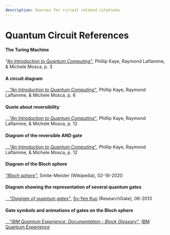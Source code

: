 ```yaml
---
description: Sources for circuit related citations
---
```


# Quantum Circuit References

#### The Turing Machine

_"_[_An Introduction to Quantum Computing"_](https://www.amazon.ca/Introduction-Quantum-Computing-Phillip-Kaye/dp/019857049X/ref=sr_1_1?crid=1ZAVOFSAW3G9S&keywords=introduction+to+quantum+computing&qid=1584847889&sprefix=an+introduction+to+quantum+computing%2Caps%2C152&sr=8-1), Phillip Kaye, Raymond Laflamme, & Michele Mosca, p. 3

#### A circuit diagram

\_\_[_"An Introduction to Quantum Computing"_](https://www.amazon.ca/Introduction-Quantum-Computing-Phillip-Kaye/dp/019857049X/ref=sr_1_1?crid=1ZAVOFSAW3G9S&keywords=introduction+to+quantum+computing&qid=1584847889&sprefix=an+introduction+to+quantum+computing%2Caps%2C152&sr=8-1), Phillip Kaye, Raymond Laflamme, & Michele Mosca, p. 6

#### Quote about reversibility

\_\_[_"An Introduction to Quantum Computing"_](https://www.amazon.ca/Introduction-Quantum-Computing-Phillip-Kaye/dp/019857049X/ref=sr_1_1?crid=1ZAVOFSAW3G9S&keywords=introduction+to+quantum+computing&qid=1584847889&sprefix=an+introduction+to+quantum+computing%2Caps%2C152&sr=8-1), Phillip Kaye, Raymond Laflamme, & Michele Mosca, p. 12

#### Diagram of the reversible AND gate

\_\_[_"An Introduction to Quantum Computing"_](https://www.amazon.ca/Introduction-Quantum-Computing-Phillip-Kaye/dp/019857049X/ref=sr_1_1?crid=1ZAVOFSAW3G9S&keywords=introduction+to+quantum+computing&qid=1584847889&sprefix=an+introduction+to+quantum+computing%2Caps%2C152&sr=8-1), Phillip Kaye, Raymond Laflamme, & Michele Mosca, p. 12

#### Diagram of the Bloch sphere

[_"Bloch sphere"_](https://commons.wikimedia.org/w/index.php?curid=5829358), Smite-Meister \(Wikipedia\), 02-16-2020

#### Diagram showing the representation of several quantum gates

\_\_[_"Diagram of quantum gates"_](https://www.researchgate.net/figure/Diagram-of-quantum-gates-Each-line-wire-represents-a-qubit-Input-from-the-left-and_fig4_238950509), [Sy-Yen Kuo](https://www.researchgate.net/profile/Sy-Yen_Kuo) \(ResearchGate\), 06-2013

#### Gate symbols and animations of gates on the Bloch sphere

\_\_[_"IBM Quantum Experience: Documentation - Block Glossary"_](https://quantum-computing.ibm.com/docs/circ-comp/q-gates), [IBM Quantum Experience](https://quantum-computing.ibm.com/)

